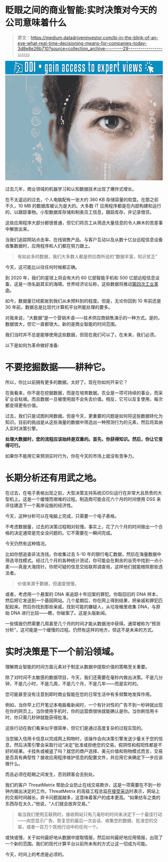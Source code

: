# 眨眼之间的商业智能:实时决策对今天的公司意味着什么

> 原文：<https://medium.datadriveninvestor.com/bi-in-the-blink-of-an-eye-what-real-time-decisioning-means-for-companies-today-3d8e8e26b710?source=collection_archive---------29----------------------->

[![](img/ae2aace727e7d3a88474369e0a8d4301.png)](http://www.track.datadriveninvestor.com/1B9E)![](img/69f39762a00a6af6bd295807b032777f.png)

过去几年，商业领域的机器学习和认知数据技术出现了爆炸式增长。

在不太遥远的过去，个人电脑配有一张大约 360 KB 存储容量的软盘。在那之前不久，10 MB 的数据库被认为是大的。大多数 IT 应用程序都是在内部构建和运行的，以跟踪事物。小型数据库存储和制表员工信息，跟踪库存，并记录借贷。

这些应用程序大部分都很普通，但它们将员工从筛选大量信息的令人麻木的苦差事中解放出来。

当我们追踪网站点击率、在线销售产品、与客户互动以及从数十亿台远程信息设备收集数据时，应用程序和人们都在努力跟上。

> 有如此多的数据，我们大多数人都是供应商所说的“数据丰富，知识贫乏”

今天，这可能比以往任何时候都正确。

到 2020 年，我们的星球上将会有大约 60 亿部智能手机和 500 亿部远程信息设备，这是一场名副其实的海啸。世界经济论坛称，这些数据将推动[第四次工业革命](http://www3.weforum.org/docs/WEF_Harnessing_the_4IR_for_the_Earth.pdf)。

如今，数据量已经膨胀到我们从未预料到的程度。但是，无论你回到 10 年前还是 30 年前，数据总是比现代计算机平台所能处理的要多。

对我来说，“大数据”是一个营销术语——技术供应商销售演示的一种方式。是的，数据很大，但它一直都很大。新的是商业智能的时间范围。

我们当时并不总是能够使用这些数据，但现在我们可以了。在未来，我们必须。

以下是如何为革命做好准备:

# **不要挖掘数据——耕种它。**

所以，你比以前拥有更多的数据。太好了。现在你如何开采它？

在我看来，你不是在挖掘数据，而是在培育数据。农业是一项可持续的事业，而采矿业会枯竭。而且数据一旦被使用就不会失去价值。相反，它可以反复使用，每次都变得更有价值。

过去，我们只是试图利用数据。但是今天，更重要的问题是如何将这些数据转化为知识。目前的挑战是从这些海量的数据中筛选出一种预测行为的元素，然后将其纳入实时决策引擎。

**处理大数据时，您的流程应该始终是双重的。首先，你获得知识。然后，你让它变得可行。**

如果你不能用它来预测实时行为，你在今天的市场上就没有竞争力。

# **长期分析还有用武之地。**

在过去，在电子表格出现之前，大型决策支持系统(DDS)运行在非常大且昂贵的大型机上。这是一个缓慢而艰难的过程。制造商可能会花六个月的时间使用 DSS 来评估建造下一个离岸设施的经济性。

今天，这种分析可以在电脑上完成，只需要一个电子表格。

不考虑数据量，过去的决策过程相对较慢。事实上，花了六个月的时间做出一个合格的决定通常是完全没问题的。它不需要在一瞬间完成。

今天仍然有这种情况。

比如你想追查非法洗钱。你收集过去 5-10 年的银行电汇数据，然后在海量数据中筛选寻找模式。经过几个月的各种统计测试，你可能会在剩余的谷壳中找到一点小麦——真是大海捞针。你把可疑的信息交给联邦调查局，这样他们就能根除那些违法者。

> 价值来源于数据，但速度很慢。

或者，考虑用一个悬案的 DNA 来追踪十年旧案的罪犯。你取回旧的 DNA 样本，然后把它发送到一个基因网站。几个星期后，你在网上得到结果，把亲戚和罪犯匹配起来。然后你找到那些亲戚，找到可能的嫌疑人，从垃圾桶里收集 DNA，与原始 DNA 进行比较——瞧，你破案了。这是头版新闻。

一些情报仍然需要几周甚至几个月的时间才能从数据池中获得。通常被称为“预测分析”，这可能是一个缓慢的过程。仍然有这样的地方，但这不是未来的方式。

# **实时决策是下一个前沿领域。**

理解商业智能的时间方面元素对于制定从数据中提取价值的策略至关重要。

除了对时间不太敏感的数据项目，今天，我们还需要在毫秒内做出决策。不是几分钟，不是几小时，不是几周，不是几个月，不是几年——而是实时的。

您可能甚至没有注意到即时商业智能在您的日常生活中有多频繁地发挥作用。

例如，当你早上打开笔记本电脑看新闻时，一个有针对性的广告不到一秒钟就出现在你的网页上。当你使用手机时，你的运营商很快就能确认是你。当你刷信用卡时，你只需几秒钟就能获得批准。

这些行动在我们看来似乎很简单，但它们是通过高度复杂的过程实现的。

当您输入信用卡信息以完成网上购物时，该操作会向决策引擎发送少量关于您的信息，然后决策引擎会采取行动“决定”批准或拒绝您的交易。假阴性和假阳性都是不好的结果。卡挂失或被盗了吗？就您的商户选择、美元价值和购物模式而言，交易是否具有典型性？接收应用程序维护信息的配置文件，并应用它来确定下一步应该做什么。

而且必须在眨眼之间发生，否则顾客会去别处。

我们的客户 ThreatMetrix 帮助企业防止在线交易欺诈，这是一项需要在不到一秒钟内做出决定的工作。ThreatMetrix 的高级工程总监[在接受采访](https://www.aerospike.com/resources/videos/threatmetrix-replacing-cassandra-digital-transformation-worlds-largest-digital-identity-network/)时表示，网站上的交易时间越长，弃卡问题就越多，这意味着客户的成本更高。“如果纺车之类的东西存在太久，”他说，“人们就会放弃交易。”

> 每当我们使用互联网时，接收网站只有几毫秒的时间来决定下一个最佳行动——向您显示广告、恢复您的最后一次会话、收集您的数据、批准您的交易，或者一百万个其他行动中的任何一个。

或快或慢，关于如何最好地从数据中提取情报，然后如何最好地应用情报，出现了一个新的范围。我们的现代计算平台以前所未有的方式让这一切成为可能。

今天，时间上的考虑是必须的。